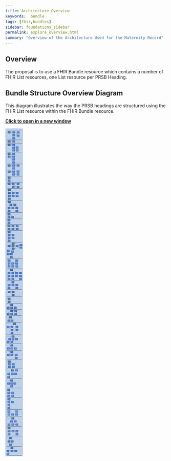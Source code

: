 ```yaml
---
title: Architecture Overview
keywords:  bundle
tags: [fhir,bundles]
sidebar: foundations_sidebar
permalink: explore_overview.html
summary: "Overview of the Architecture Used for the Maternity Record"
---
```


## Overview ##
The proposal is to use a FHIR Bundle resource which contains a number of FHIR List resources, one List resource per PRSB Heading.

## Bundle Structure Overview Diagram ##

This diagram illustrates the way the PRSB headings are structured using the FHIR List resource within the FHIR Bundle resource.

<a href="images/explore/maternity_bundle_overview.pdf" target="_blank" style="width: 100%;max-width: 100%;"><b>Click to open in a new window</b></a>

<img src="images/explore/maternity_bundle_overview.png" style="width: auto %;height: auto%;"/>

